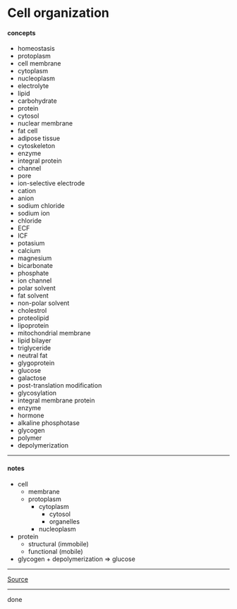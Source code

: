 # Cell organization

#### concepts

- homeostasis
- protoplasm
- cell membrane
- cytoplasm
- nucleoplasm
- electrolyte
- lipid
- carbohydrate
- protein
- cytosol
- nuclear membrane
- fat cell
- adipose tissue
- cytoskeleton
- enzyme
- integral protein
- channel
- pore
- ion-selective electrode
- cation
- anion
- sodium chloride
- sodium ion
- chloride
- ECF
- ICF
- potasium
- calcium
- magnesium
- bicarbonate
- phosphate
- ion channel
- polar solvent
- fat solvent
- non-polar solvent
- cholestrol
- proteolipid
- lipoprotein
- mitochondrial membrane
- lipid bilayer
- triglyceride
- neutral fat
- glygoprotein
- glucose
- galactose
- post-translation modification
- glycosylation
- integral membrane protein
- enzyme
- hormone
- alkaline phosphotase
- glycogen
- polymer
- depolymerization

***

#### notes

- cell
    - membrane
    - protoplasm
        - cytoplasm
            - cytosol
            - organelles
        - nucleoplasm
- protein
    - structural (immobile)
    - functional (mobile)
- glycogen + depolymerization => glucose

***

[Source](https://youtu.be/zuuePMuNHHw)

***

done
